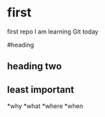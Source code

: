 first
=====

first repo
I am learning Git today


#heading
## heading two
## least important

*why 
*what
*where 
*when

